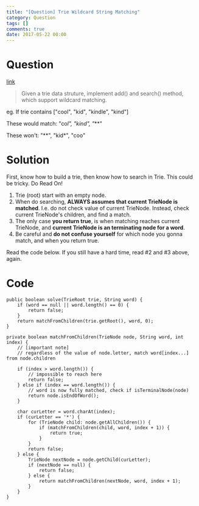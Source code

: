 ```yaml
---
title: "[Question] Trie Wildcard String Matching"
category: Question
tags: []
comments: true
date: 2017-05-22 00:00
---
```



# Question

[link](https://discuss.leetcode.com/topic/54332/wildcard-on-trie/2)

> Given a trie data struture, implement add() and search() method, which support wildcard matching.

eg. If trie contains ["cool", "kid", "kindle", "kind"]

These would match: "co*l", "kind", "***"

These won't: "**", "kid*", "coo"

# Solution

First, know how to build a trie, then know how to search in Trie. This could be tricky. Do Read On!

1. Trie (root) start with an empty node. 
2. When do searching, __ALWAYS assumes that current TrieNode is matched__. I.e. do not check value of current TrieNode. Instead, check current TrieNode's children, and find a match.
3. The only case __you return true__, is when matching reaches current TrieNode, and __current TrieNode is an terminating node for a word__. 
4. Be careful and __do not confuse yourself__ for which node you gonna match, and when you return true. 

Read the code below. If you still have a hard time, read #2 and #3 above, again. 


# Code

	public boolean solve(TrieRoot trie, String word) {
		if (word == null || word.length() == 0) {
			return false;
		}
		return matchFromChildren(trie.getRoot(), word, 0);
	}
	
	private boolean matchFromChildren(TrieNode node, String word, int index) {
		// [important note] 
		// regardless of the value of node.letter, match word[index...] from node.children
		
		if (index > word.length()) {
			// impossible to reach here
			return false;
		} else if (index == word.length()) {
			// word is now fully matched, check if isTerminalNode(node)
			return node.isEndOfWord();
		}
		
		char curLetter = word.charAt(index);
		if (curLetter == '*') {
			for (TrieNode child: node.getAllChildren()) {
				if (matchFromChildren(child, word, index + 1)) {
					return true;
				}
			}
			return false;
		} else {
			TrieNode nextNode = node.getChild(curLetter);
			if (nextNode == null) {
				return false;
			} else {
				return matchFromChildren(nextNode, word, index + 1);
			}
		}
	}
